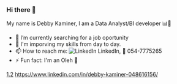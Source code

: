 ### Hi there 👋

My name is Debby Kaminer, I am a Data Analyst/BI developer 📊💭

- 🔎 I’m currently searching for a job oportunity
- 🌱 I'm imporving my skills from day to day.
- 📫 How to reach me: ![LinkedIn][1.2]  LinkedIn, 📱 054-7775265
- ⚡ Fun fact: I'm an Oleh 🛫

[1.2]: https://raw.githubusercontent.com/MartinHeinz/MartinHeinz/master/linkedin-3-16.png
[1.2] https://www.linkedin.com/in/debby-kaminer-048616156/
